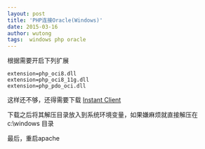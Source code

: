 ```yaml
---
layout: post
title: 'PHP连接Oracle(Windows)'
date: 2015-03-16
author: wutong
tags:  windows php oracle
---
```


根据需要开启下列扩展

```code
extension=php_oci8.dll
extension=php_oci8_11g.dll
extension=php_pdo_oci.dll
```

这样还不够，还得需要下载 [Instant Client](http://www.oracle.com/technetwork/database/features/instant-client/index-097480.html)

下载之后将其解压目录放入到系统环境变量，如果嫌麻烦就直接解压在 c:\windows 目录

最后，重启apache